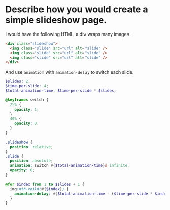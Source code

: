 # Describe how you would create a simple slideshow page.
I would have the following HTML, a div wraps many images.

```html
<div class="slideshow">
  <img class="slide" src="url" alt="slide" />
  <img class="slide" src="url" alt="slide" />
  <img class="slide" src="url" alt="slide" />
</div>
```

And use `animation` with `animation-delay` to switch each slide.
```scss
$slides: 2;
$time-per-slide: 4;
$total-animation-time: $time-per-slide * $slides;

@keyframes switch {   
  25% {
    opacity: 1;
  }
  40% {
    opacity: 0;
  }
} 

.slideshow {
  position: relative;
}
.slide {
  position: absolute;
  animation: switch #{$total-animation-time}s infinite;
  opacity: 0;
}

@for $index from 1 to $slides + 1 {
  img:nth-child(#{$index}) {
    animation-delay: #{$total-animation-time - ($time-per-slide * $index)}s;
  }
}
```
